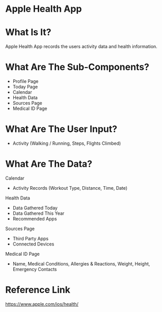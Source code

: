 # Apple Health App

# What Is It?
Apple Health App records the users activity data and health information. 

# What Are The Sub-Components?
- Profile Page 
- Today Page
- Calendar
- Health Data
- Sources Page
- Medical ID Page 

# What Are The User Input?
- Activity (Walking / Running, Steps, Flights Climbed)

# What Are The Data? 
Calendar
- Activity Records (Workout Type, Distance, Time, Date)

Health Data
- Data Gathered Today
- Data Gathered This Year
- Recommended Apps

Sources Page
- Third Party Apps
- Connected Devices

Medical ID Page 
- Name, Medical Conditions, Allergies & Reactions, Weight, Height, Emergency Contacts


# Reference Link
https://www.apple.com/ios/health/
